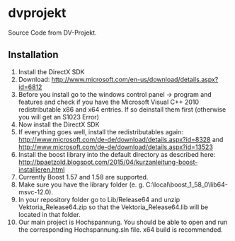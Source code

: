 # dvprojekt
Source Code from DV-Projekt.

## Installation
1. Install the DirectX SDK
  1. Download: http://www.microsoft.com/en-us/download/details.aspx?id=6812
  2. Before you install go to the windows control panel -> program and features and check if you have the Microsoft Visual C++ 2010 redistributable x86 and x64 entries. If so deinstall them first (otherwise you will get an S1023 Error)
  2. Now install the DirectX SDK
  3. If everything goes well, install the redistributables again: http://www.microsoft.com/de-de/download/details.aspx?id=8328 and http://www.microsoft.com/de-de/download/details.aspx?id=13523
2. Install the boost library into the default directory as described here: http://bpaetzold.blogspot.com/2015/04/kurzanleitung-boost-installieren.html
  1. Currently Boost 1.57 and 1.58 are supported.
  2. Make sure you have the library folder (e. g. C:\local\boost_1_58_0\lib64-msvc-12.0).
3. In your repository folder go to Lib/Release64 and unzip Vektoria_Release64.zip so that the Vektoria_Release64.lib will be located in that folder.
4. Our main project is Hochspannung. You should be able to open and run the corresponding Hochspannung.sln file. x64 build is recommended.
